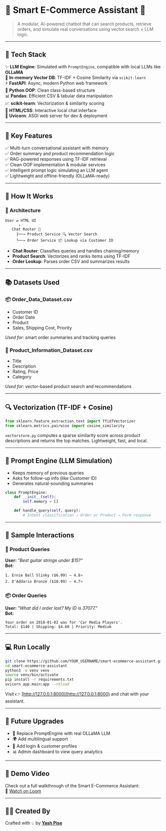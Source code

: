 # 🛒 **Smart E-Commerce Assistant** 🤖

> A modular, AI-powered chatbot that can search products, retrieve orders, and simulate real conversations using vector search + LLM logic.

---

## 🧰 **Tech Stack**

✨ **LLM Engine**: Simulated with `PromptEngine`, compatible with local LLMs like **OLLaMA**  
🧠 **In-memory Vector DB**: TF-IDF + Cosine Similarity via `scikit-learn`  
⚡ **FastAPI**: Async, modern Python web framework  
🐍 **Python OOP**: Clean class-based structure  
📊 **Pandas**: Efficient CSV & tabular data manipulation  
📈 **scikit-learn**: Vectorization & similarity scoring  
🎨 **HTML/CSS**: Interactive local chat interface  
🔌 **Uvicorn**: ASGI web server for dev & deployment

---

## 🚀 **Key Features**

✅ Multi-turn conversational assistant with memory  
✅ Order summary and product recommendation logic  
✅ RAG-powered responses using TF-IDF retrieval  
✅ Clean OOP implementation & modular services  
✅ Intelligent prompt logic simulating an LLM agent  
✅ Lightweight and offline-friendly (OLLaMA-ready)

---

## 🧠 **How It Works**

### 🔧 Architecture

```
User ⇄ HTML UI
      ⇓
   Chat Router 🧠
     ├──→ Product Service 🔍 Vector Search
     └──→ Order Service 📦 Lookup via Customer ID
```

- **Chat Router**: Classifies queries and handles chaining/memory
- **Product Search**: Vectorizes and ranks items using TF-IDF
- **Order Lookup**: Parses order CSV and summarizes results

---

## 📚 **Datasets Used**

### 📦 Order_Data_Dataset.csv
- Customer ID
- Order Date
- Product
- Sales, Shipping Cost, Priority

_Used for:_ smart order summaries and tracking queries

### 🎸 Product_Information_Dataset.csv
- Title
- Description
- Rating, Price
- Category

_Used for:_ vector-based product search and recommendations

---

## 🔍 **Vectorization (TF-IDF + Cosine)**

```python
from sklearn.feature_extraction.text import TfidfVectorizer
from sklearn.metrics.pairwise import cosine_similarity
```

`vectorstore.py` computes a sparse similarity score across product descriptions and returns the top matches. Lightweight, fast, and local.

---

## 🧠 **Prompt Engine (LLM Simulation)**

- Keeps memory of previous queries
- Asks for follow-up info (like Customer ID)
- Generates natural-sounding summaries

```python
class PromptEngine:
    def __init__(self):
        self.memory = []

    def handle_query(self, query):
        # Intent classification → Order or Product → Form response
```

---

## 💬 **Sample Interactions**

### 🔎 Product Queries
**User:** _"Best guitar strings under $15?"_  
**Bot:**
```
1. Ernie Ball Slinky ($6.99) – 4.8⭐
2. D'Addario Bronze ($10.99) – 4.7⭐
```

### 📦 Order Queries
**User:** _"What did I order last? My ID is 37077."_  
**Bot:**
```
Your order on 2018-01-02 was for 'Car Media Players'.
Total: $140 | Shipping: $4.60 | Priority: Medium
```

---

## 💻 **Run Locally**

```bash
git clone https://github.com/YOUR_USERNAME/smart-ecommerce-assistant.git
cd smart-ecommerce-assistant
python3 -m venv venv
source venv/bin/activate
pip install -r requirements.txt
uvicorn app.main:app --reload
```

Visit 👉 [http://127.0.0.1:8000](http://127.0.0.1:8000) and chat with your assistant.

---

## 📌 **Future Upgrades**

- 🔮 Replace PromptEngine with real OLLaMA LLM
- 🌍 Add multilingual support
- 🔐 Add login & customer profiles
- 📊 Admin dashboard to view query analytics

---

## 🎥 **Demo Video**

Check out a full walkthrough of the Smart E-Commerce Assistant:  
🔗 [Watch on Loom](https://www.loom.com/share/6bfa4d205ff54b0d81a48cfc88cd87f5?sid=7d7d7403-9584-47df-b64c-8180eb9da35c)

---

## 👨‍💻 Created By

Crafted with 💡 by [**Yash Pise**](https://github.com/yp0505)
